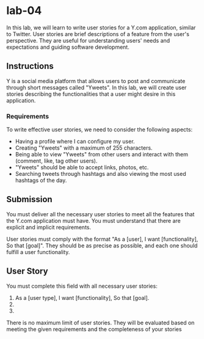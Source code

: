 # lab-04

In this lab, we will learn to write user stories for a Y.com application, similar to Twitter. User stories are brief descriptions of a feature from the user's perspective. They are useful for understanding users' needs and expectations and guiding software development.

## Instructions

Y is a social media platform that allows users to post and communicate through short messages called "Yweets". In this lab, we will create user stories describing the functionalities that a user might desire in this application.

### Requirements
To write effective user stories, we need to consider the following aspects:

- Having a profile where I can configure my user.
- Creating "Yweets" with a maximum of 255 characters.
- Being able to view "Yweets" from other users and interact with them (comment, like, tag other users).
- "Yweets" should be able to accept links, photos, etc.
- Searching tweets through hashtags and also viewing the most used hashtags of the day.

## Submission

You must deliver all the necessary user stories to meet all the features that the Y.com application must have. You must understand that there are explicit and implicit requirements.

User stories must comply with the format "As a [user], I want [functionality], So that [goal]". They should be as precise as possible, and each one should fulfill a user functionality.


## User Story

You must complete this field with all necessary user stories:

1. As a [user type], I want [functionality], So that [goal].
2.  
3. 

There is no maximum limit of user stories. They will be evaluated based on meeting the given requirements and the completeness of your stories
